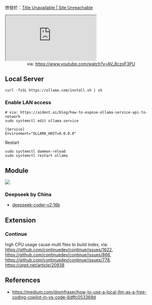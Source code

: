 啓發於：[Title Unavailable \| Site Unreachable](https://linux.do/t/topic/126077/7)

<iframe src="https://www.youtube.com/embed/AV_8czoF3PU" allow="accelerometer; autoplay; clipboard-write; encrypted-media; gyroscope; picture-in-picture; web-share" referrerpolicy="strict-origin-when-cross-origin" allowfullscreen></iframe>
<center>via: <a href='https://www.youtube.com/watch?v=AV_8czoF3PU' target='_blank' class='external-link'>https://www.youtube.com/watch?v=AV_8czoF3PU</a></center>

## Local Server

```shell
curl -fsSL https://ollama.com/install.sh | sh
```

### Enable LAN access

```shell
# via: https://aident.ai/blog/how-to-expose-ollama-service-api-to-network
sudo systemctl edit ollama.service
```

```shell
[Service]
Environment="OLLAMA_HOST=0.0.0.0"
```

Restart

```shell
sudo systemctl daemon-reload
sudo systemctl restart ollama
```

## Module

![](https://x.com/yihong0618/status/1872635893657604391)

### Deepseek by China
- [deepseek-coder-v2:16b](https://ollama.com/library/deepseek-coder-v2:16b)

## Extension

### Continue
high CPU usage cause multi files to build index, via: https://github.com/continuedev/continue/issues/1622, https://github.com/continuedev/continue/issues/866, https://github.com/continuedev/continue/issues/778, https://utgd.net/article/20938

## References

- https://medium.com/@smfraser/how-to-use-a-local-llm-as-a-free-coding-copilot-in-vs-code-6dffc053369d